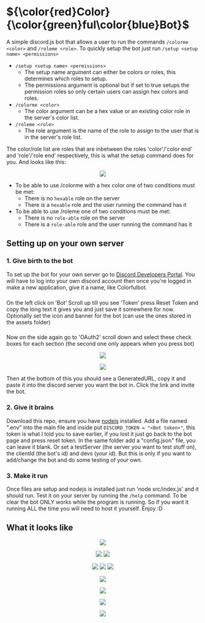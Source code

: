 # ${\color{red}Color}{\color{green}ful\color{blue}Bot}$
A simple discord.js bot that allows a user to run the commands `/colorme <color>` and `/roleme <role>`.
To quickly setup the bot just run `/setup <setup name> <permissions>`
- `/setup <setup name> <permissions>` 
  - The setup name argument can either be colors or roles, this determines which roles to setup.
  - The permissions argument is optional but if set to true setups the permission roles so only certain users can assign hex colors and roles.
- `/colorme <color>`
  - The color argument can be a hex value or an existing color role in the server's color list.
- `/roleme <role>`
  - The role argument is the name of the role to assign to the user that is in the server's role list.

The color/role list are roles that are inbetween the roles 'color'/'color end' and 'role'/'role end' respectively, this is what the setup command does for you. And looks like this:
<p align = "center">
  <img src = "https://github.com/SirKriSftw/ColorfulBot/assets/60492952/a14da9ca-915c-438b-b350-b53db60e7400">
</p>

- To be able to use /colorme with a hex color one of two conditions must be met:
  - There is no `hexable` role on the server
  - There is a `hexable` role and the user running the command has it
- To be able to use /roleme one of two conditions must be met:
  - There is no `role-able` role on the server
  - There is a `role-able` role and the user running the command has it



## Setting up on your own server
### 1. Give birth to the bot
To set up the bot for your own server go to [Discord Developers Portal](https://discord.com/developers/).
You will have to log into your own discord account then once you're logged in make a new application, give it a name, like Colorfulbot.
###
On the left click on 'Bot'
Scroll up till you see 'Token' press Reset Token and copy the long text it gives you and just save it somewhere for now. 
Optionally set the icon and banner for the bot (can use the ones stored in the assets folder)
###
Now on the side again go to 'OAuth2' scroll down and select these check boxes for each section (the second one only appears when you press bot)
<p align = "center">
  <img src = "https://github.com/SirKriSftw/ColorfulBot/assets/60492952/354a8e44-5286-47ef-8b37-75481bed1fad">
</p>
<p align = "center">
  <img src = "https://github.com/SirKriSftw/ColorfulBot/assets/60492952/7da84b8d-47bf-4d34-b422-7eb9a3816a18">
</p>
Then at the bottom of this you should see a GeneratedURL, copy it and paste it into the discord server you want the bot in. Click the link and invite the bot.

### 2. Give it brains
Download this repo, ensure you have [nodejs]([nodejs](https://nodejs.org/en/download/package-manager)) installed.
Add a file named ".env" into the main file and inside put `DISCORD_TOKEN = "<Bot token>"`, this token is what I told you to save earlier, if you lost it just go back to the bot page and press reset token.
In the same folder add a "config.json" file, you can leave it blank. Or set a testServer (the server you want to test stuff on), the clientId (the bot's id) and devs (your id). But this is only if you want to add/change the bot and do some testing of your own.

### 3. Make it run
Once files are setup and nodejs is installed just run 'node src/index.js' and it should run. Test it on your server by running the `/help` command.
To be clear the bot ONLY works while the program is running. So if you want it running ALL the time you will need to host it yourself.
Enjoy :D

## What it looks like
<p align = "center">
  <img src = "https://github.com/SirKriSftw/ColorfulBot/assets/60492952/abbadaf1-dab2-4a82-9e45-2b5497a3ab49">
</p>
<p align = "center">
  <img src = "https://github.com/SirKriSftw/ColorfulBot/assets/60492952/1b5754df-d9cb-4c30-a94e-2cfa4e143860">
  <img src = "https://github.com/SirKriSftw/ColorfulBot/assets/60492952/cafeb8b9-777b-4230-9597-4f3e5540a52e">
</p>
<p align = "center">
  <img src = "https://github.com/SirKriSftw/ColorfulBot/assets/60492952/36496721-74eb-40fb-b955-0de20cce70f0">
  <img src = "https://github.com/SirKriSftw/ColorfulBot/assets/60492952/b3fe8e81-01c1-4fc6-bfb6-24bac91b9520">
  <img src = "https://github.com/SirKriSftw/ColorfulBot/assets/60492952/c4445b24-bf3e-49a2-892d-9f642ca1b8a0">
</p>
<p align = "center">
  <img src = "https://github.com/SirKriSftw/ColorfulBot/assets/60492952/420bf1cc-8abf-4e41-8fee-2ce247868e10">
</p>
<p align = "center">
  <img src = "https://github.com/SirKriSftw/ColorfulBot/assets/60492952/f614a6f7-b15d-4a4a-9237-5b496e7df051">
</p>
<p align = "center">
  <img src = "https://github.com/SirKriSftw/ColorfulBot/assets/60492952/202446c9-9aa1-4a9f-8d08-547a6e4a35d2">
</p>
<p align = "center">
  <img src = "https://github.com/SirKriSftw/ColorfulBot/assets/60492952/18421f48-abd0-473e-8afb-e4c239a12e79">
</p>






